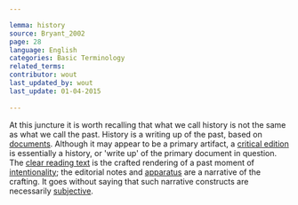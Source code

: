 ```yaml
---

lemma: history
source: Bryant_2002
page: 28 
language: English
categories: Basic Terminology
related_terms: 
contributor: wout
last_updated_by: wout
last_update: 01-04-2015
        
---
```


At this juncture it is worth recalling that what we call history is not the same as what we call the past. History is a writing up of the past, based on [documents](document.html). Although it may appear to be a primary artifact, a [critical edition](editionCritical.html) is essentially a history, or 'write up' of the primary document in question. The [clear reading text](textClear.html) is the crafted rendering of a past moment of [intentionality](intentionality.html); the editorial notes and [apparatus](apparatusCritical.html) are a narrative of the crafting. It goes without saying that such narrative constructs are necessarily [subjective](objectivity.html).
